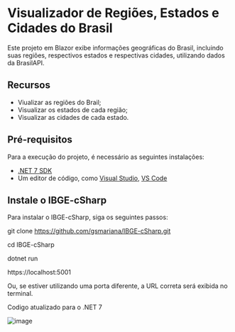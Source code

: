 # Visualizador de Regiões, Estados e Cidades do Brasil

Este projeto em Blazor exibe informações geográficas do Brasil, incluindo suas regiões, respectivos estados e respectivas cidades, utilizando dados da BrasilAPI.

## Recursos

- Viualizar as regiões do Brail;
- Visualizar os estados de cada região;
- Visualizar as cidades de cada estado.
  
## Pré-requisitos

Para a execução do projeto, é necessário as seguintes instalações:

- [.NET 7 SDK](https://dotnet.microsoft.com/download/dotnet/7.0)
- Um editor de código, como [Visual Studio](https://visualstudio.microsoft.com/), [VS Code](https://code.visualstudio.com/) 

## Instale o IBGE-cSharp

Para instalar o IBGE-cSharp, siga os seguintes passos:

  git clone https://github.com/gsmariana/IBGE-cSharp.git

  cd IBGE-cSharp
  
  dotnet run
    
  https://localhost:5001
    
  Ou, se estiver utilizando uma porta diferente, a URL correta será exibida no terminal.

  Codigo atualizado para o .NET 7

  ![image](https://github.com/gsmariana/IBGE-cSharp/assets/150947842/cc092157-9e8b-43cc-ad4c-dd0de49a95ac)

